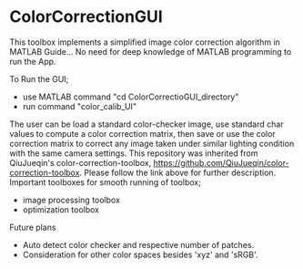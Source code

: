 # ColorCorrectionGUI

This toolbox implements a simplified image color correction algorithm in MATLAB Guide...
No need for deep knowledge of MATLAB programming to run the App.

To Run the GUI;
- use MATLAB command "cd ColorCorrectioGUI_directory"
- run command "color_calib_UI"

The user can be load a standard color-checker image, use standard char values to compute a color correction matrix, then save or use the color correction matrix to correct any image taken under similar lighting condition with the same camera settings.
This repository was inherited from QiuJueqin's color-correction-toolbox, https://github.com/QiuJueqin/color-correction-toolbox. Please follow the link above for further description.
Important toolboxes for smooth running of toolbox;
- image processing toolbox
- optimization toolbox

Future plans
- Auto detect color checker and respective number of patches.
- Consideration for other color spaces besides 'xyz' and 'sRGB'.
